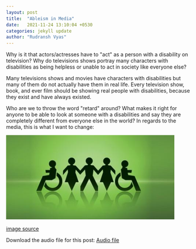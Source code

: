 ```yaml
---
layout: post
title:  "Ableism in Media"
date:   2021-11-24 13:10:04 +0530
categories: jekyll update
author: "Rudransh Vyas"
---
```


Why is it that actors/actresses have to "act" as a person with a disability on television? Why do televisions shows portray many characters with disabilities as being helpless or unable to act in society like everyone else?

Many televisions shows and movies have characters with disabilities but many of them do not actually have them in real life. Every television show, book, and ever film should be showing real people with disabilities, because they exist and have always existed. 

Who are we to throw the word "retard" around? What makes it right for anyone to be able to look at someone with a disabilities and say they are completely different from everyone else in the world? In regards to the media, this is what I want to change: 

![Ableism-in-Media]( /assets/images/media.jpg)

[image source](https://exposingableism.weebly.com/uploads/4/8/8/7/48872135/5861165_orig.jpg)

Download the audio file for this post: [Audio file](https://github.com/Group-8-itd/Group-8-itd.github.io/blob/master/assets/audio/ableism-in-media.mp3?raw=true)
